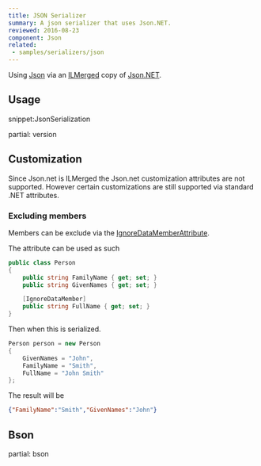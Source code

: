 ```yaml
---
title: JSON Serializer
summary: A json serializer that uses Json.NET.
reviewed: 2016-08-23
component: Json
related:
 - samples/serializers/json
---
```


Using [Json](https://en.wikipedia.org/wiki/Json) via an [ILMerged](https://github.com/Microsoft/ILMerge) copy of [Json.NET](http://www.newtonsoft.com/json).


## Usage

snippet:JsonSerialization


partial: version


## Customization

Since Json.net is ILMerged the Json.net customization attributes are not supported. However certain customizations are still supported via standard .NET attributes.


### Excluding members

Members can be exclude via the [IgnoreDataMemberAttribute](https://msdn.microsoft.com/en-us/library/system.runtime.serialization.ignoredatamemberattribute.aspx).

The attribute can be used as such

```cs
public class Person
{
    public string FamilyName { get; set; }
    public string GivenNames { get; set; }

    [IgnoreDataMember]
    public string FullName { get; set; }
}
```

Then when this is serialized.

```cs
Person person = new Person
{
    GivenNames = "John",
    FamilyName = "Smith",
    FullName = "John Smith"
};
```

The result will be

```json
{"FamilyName":"Smith","GivenNames":"John"}
```


## Bson

partial: bson